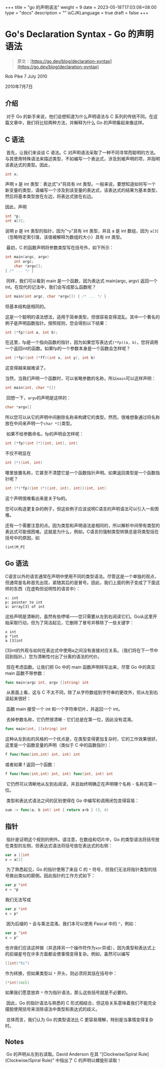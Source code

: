 +++
title = "go 的声明语法"
weight = 9
date = 2023-05-18T17:03:08+08:00
type = "docs"
description = ""
isCJKLanguage = true
draft = false
+++

# Go's Declaration Syntax - Go 的声明语法

> 原文：[https://go.dev/blog/declaration-syntax](https://go.dev/blog/declaration-syntax)
>

Rob Pike
7 July 2010

2010年7月7日

## 介绍

​	对于 Go 的新手来说，他们会想知道为什么声明语法与 C 系列的传统不同。在这篇文章中，我们将比较两种方法，并解释为什么 Go 的声明看起来像这样。

## C 语法

​	首先，让我们来谈谈 C 语法。C 对声明语法采取了一种不同寻常而聪明的方法。与其使用特殊语法来描述类型，不如编写一个表达式，涉及到被声明的项，并指明该表达式的类型。因此，

```c
int x;
```

声明 x 是 int 类型：表达式"x"将具有 int 类型。一般来说，要想知道如何写一个新变量的类型，请编写一个涉及到该变量的表达式，该表达式的结果为基本类型，然后将基本类型放在左边，将表达式放在右边。

因此，声明

```c
int *p;
int a[3];
```

说明 p 是 int 类型的指针，因为"`*p`"具有 int 类型，并且 a 是 int 数组，因为 `a[3]`（忽略特定索引值，该值被解释为数组的大小）具有 int 类型。	

​	最初，C 的函数声明将参数类型写在括号外，如下所示：

```c
int main(argc, argv)
    int argc;
    char *argv[];
{ /* ... */ }
```

​	同样，我们可以看到 main 是一个函数，因为表达式 main(argc, argv) 返回一个 int。在现代的记法中，我们会写成那么函数呢？

```c
int main(int argc, char *argv[]) { /* ... */ }
```

但基本结构是相同的。

​	这是一个聪明的语法想法，适用于简单类型，但很容易变得混乱。其中一个著名的例子是声明函数指针。按照规则，您会得到以下结果：

```c
int (*fp)(int a, int b);
```

在这里，fp是一个指向函数的指针，因为如果您写表达式`(*fp)(a, b)`，您将调用一个返回int的函数。如果fp的一个参数本身是一个函数会怎样呢？

```c
int (*fp)(int (*ff)(int x, int y), int b)
```

这变得越来越难读了。

​	当然，当我们声明一个函数时，可以省略参数的名称，所以`main`可以这样声明：

```c
int main(int, char *[])
```

​	回想一下，`argv`的声明是这样的：

```c
char *argv[]
```

​	所以您可以从它的声明中间删除名称来构建它的类型。然而，很难想象通过将名称放在中间来声明一个`char *[]`类型。

​	如果不给参数命名，fp的声明会怎样呢：

```c
int (*fp)(int (*)(int, int), int)
```

不仅不明显在

```c
int (*)(int, int)
```

哪里放置名称，它甚至不清楚它是一个函数指针声明。如果返回类型是一个函数指针呢？

```c
int (*(*fp)(int (*)(int, int), int))(int, int)
```

这个声明很难看出来是关于fp的。

​	您可以构造更复杂的例子，但这些例子应该说明C语言的声明语法可以引入一些困难。

​	还有一个需要注意的点。因为类型和声明语法是相同的，所以解析中间带有类型的表达式可能很困难。这就是为什么，例如，C语言的强制类型转换总是将类型括在括号中的原因，如

```
(int)M_PI
```

## Go 语法

​	C语言以外的语言通常在声明中使用不同的类型语法。尽管这是一个单独的观点，但通常是名称首先出现，紧随其后的是冒号。因此，我们上面的例子变成了下面这样的东西（在虚构但说明性的语言中）：

```
x: int
p: pointer to int
a: array[3] of int
```

​	这些声明是清晰的，虽然有些啰嗦——您只需要从左到右阅读它们。Go从这里开始采取行动，但为了简洁起见，它删除了冒号并移除了一些关键字：

```
x int
p *int
a [3]int
```

​	[3]int的外观与如何在表达式中使用a之间没有直接对应关系。（我们将在下一节中回到指针。）您为清晰性付出了分离的语法的代价。

​	现在考虑函数。让我们把 Go 中的 main 函数声明转写出来，尽管 Go 中的真实 main 函数不带参数：

```go
func main(argc int, argv []string) int
```

​	从表面上看，这与 C 不太不同，除了从字符数组到字符串的更改外，但从左到右读起来很好：

​	函数 main 接受一个 int 和一个字符串切片，并返回一个 int。

​	去掉参数名称，它仍然很清晰 - 它们总是在第一位，因此没有混淆。

```go
func main(int, []string) int
```

​	这种从左到右的风格的一个优点是，在类型变得更加复杂时，它的工作效果很好。这里是一个函数变量的声明（类似于 C 中的函数指针）：

```go
f func(func(int,int) int, int) int
```

或者如果 f 返回一个函数：

```go
f func(func(int,int) int, int) func(int, int) int
```

​	它仍然可以清晰地从左到右阅读，并且始终明确正在声明哪个名称 - 名称在第一位。

​	类型和表达式语法之间的区别使得在 Go 中编写和调用闭包变得容易：

```go
sum := func(a, b int) int { return a+b } (3, 4)
```

## 指针

​	指针是证明这个规则的例外。请注意，在数组和切片中，Go 的类型语法将括号放在类型的左侧，但表达式语法将括号放在表达式的右侧：

```go
var a []int
x = a[1]
```

​	为了熟悉起见，Go 的指针使用了来自 C 的 `*` 符号，但我们无法将指针类型的括号做出类似的颠倒。因此指针的工作方式如下：

```go
var p *int
x = *p
```

我们无法写成

```go
var p *int
x = p*
```

​	因为后缀的 `*` 会与乘法混淆。我们本可以使用 Pascal 中的 `^`，例如：

```go
var p ^int
x = p^
```

也许我们应该这样做（并选择另一个操作符作为`xor`异或），因为类型和表达式上的前缀星号在许多方面都会使事情变得复杂。例如，虽然可以编写

```go
[]int("hi")
```

作为转换，但如果类型以 `*` 开头，则必须将其括在括号中：

```go
(*int)(nil)
```

如果我们愿意放弃 `*` 作为指针语法，那么这些括号就是不必要的。

​	因此，Go 的指针语法与熟悉的 C 形式相结合，但这些关系意味着我们不能完全摆脱使用括号来消除语法中类型和表达式的歧义。

​	总体而言，我们认为 Go 的类型语法比 C 更容易理解，特别是当事情变得复杂时。

## Notes 

​	Go 的声明从左到右读取。David Anderson 在其 "[Clockwise/Spiral Rule](Clockwise/Spiral Rule)" 中指出了 C 的声明以螺旋形读取！
